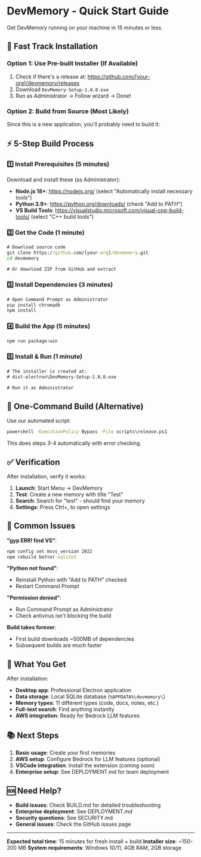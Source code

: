 # DevMemory - Quick Start Guide

Get DevMemory running on your machine in 15 minutes or less.

## 🚀 Fast Track Installation

### Option 1: Use Pre-built Installer (If Available)
1. Check if there's a release at: https://github.com/[your-org]/devmemory/releases
2. Download `DevMemory-Setup-1.0.0.exe`
3. Run as Administrator → Follow wizard → Done!

### Option 2: Build from Source (Most Likely)
Since this is a new application, you'll probably need to build it:

## ⚡ 5-Step Build Process

### 1️⃣ Install Prerequisites (5 minutes)
Download and install these (as Administrator):
- **Node.js 18+**: https://nodejs.org/ (select "Automatically install necessary tools")
- **Python 3.9+**: https://python.org/downloads/ (check "Add to PATH")
- **VS Build Tools**: https://visualstudio.microsoft.com/visual-cpp-build-tools/ (select "C++ build tools")

### 2️⃣ Get the Code (1 minute)
```cmd
# Download source code
git clone https://github.com/[your-org]/devmemory.git
cd devmemory

# Or download ZIP from GitHub and extract
```

### 3️⃣ Install Dependencies (3 minutes)
```cmd
# Open Command Prompt as Administrator
pip install chromadb
npm install
```

### 4️⃣ Build the App (5 minutes)
```cmd
npm run package:win
```

### 5️⃣ Install & Run (1 minute)
```cmd
# The installer is created at:
# dist-electron\DevMemory-Setup-1.0.0.exe

# Run it as Administrator
```

## 🔧 One-Command Build (Alternative)
Use our automated script:
```cmd
powershell -ExecutionPolicy Bypass -File scripts\release.ps1
```

This does steps 3-4 automatically with error checking.

## ✅ Verification

After installation, verify it works:
1. **Launch**: Start Menu → DevMemory
2. **Test**: Create a new memory with title "Test"
3. **Search**: Search for "test" - should find your memory
4. **Settings**: Press Ctrl+, to open settings

## 🐛 Common Issues

**"gyp ERR! find VS"**: 
```cmd
npm config set msvs_version 2022
npm rebuild better-sqlite3
```

**"Python not found"**: 
- Reinstall Python with "Add to PATH" checked
- Restart Command Prompt

**"Permission denied"**: 
- Run Command Prompt as Administrator
- Check antivirus isn't blocking the build

**Build takes forever**: 
- First build downloads ~500MB of dependencies
- Subsequent builds are much faster

## 🎯 What You Get

After installation:
- **Desktop app**: Professional Electron application
- **Data storage**: Local SQLite database (`%APPDATA%\devmemory\`)
- **Memory types**: 11 different types (code, docs, notes, etc.)
- **Full-text search**: Find anything instantly
- **AWS integration**: Ready for Bedrock LLM features

## 📚 Next Steps

1. **Basic usage**: Create your first memories
2. **AWS setup**: Configure Bedrock for LLM features (optional)
3. **VSCode integration**: Install the extension (coming soon)
4. **Enterprise setup**: See DEPLOYMENT.md for team deployment

## 🆘 Need Help?

- **Build issues**: Check BUILD.md for detailed troubleshooting
- **Enterprise deployment**: See DEPLOYMENT.md
- **Security questions**: See SECURITY.md
- **General issues**: Check the GitHub issues page

---

**Expected total time**: 15 minutes for fresh install + build
**Installer size**: ~150-200 MB
**System requirements**: Windows 10/11, 4GB RAM, 2GB storage